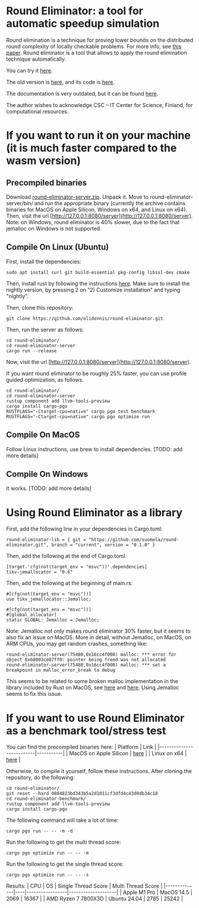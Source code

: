 # Round Eliminator: a tool for automatic speedup simulation

Round elimination is a technique for proving lower bounds on the distributed round complexity of locally checkable problems. For more info, see [this paper](https://arxiv.org/abs/1902.09958). Round eliminator is a tool that allows to apply the round elimination technique automatically.

You can try it [here](https://roundeliminator.github.io/re-experimental/).

The old version is [here](https://roundeliminator.github.io/re/), and its code is [here](https://github.com/olidennis/round-eliminator/tree/round-eliminator-1).

The documentation is very outdated, but it can be found [here](https://olidennis.github.io/files/roundeliminatortutorial.pdf).

The author wishes to acknowledge CSC – IT Center for Science, Finland, for computational resources.

# If you want to run it on your machine (it is much faster compared to the wasm version)
## Precompiled binaries
Download [round-eliminator-server.zip](https://roundeliminator.github.io/releases/round-eliminator-server_2.0.0.zip). Unpack it. Move to round-eliminator-server/bin/ and run the appropriate binary (currently the archive contains binaries for MacOS on Apple Silicon, Windows on x64, and Linux on x64). 
Then, visit the url [http://127.0.0.1:8080/server](http://127.0.0.1:8080/server).
Note: on Windows, round eliminator is 40% slower, due to the fact that jemalloc on Windows is not supported.

## Compile On Linux (Ubuntu)
First, install the dependencies:
```
sudo apt install curl git build-essential pkg-config libssl-dev cmake
```
Then, install rust by following the instructions [here](https://www.rust-lang.org/tools/install). Make sure to install the nightly version, by pressing 2 on "2) Customize installation" and typing "nightly".

Then, clone this repository:
```
git clone https://github.com/olidennis/round-eliminator.git
```

Then, run the server as follows:
```
cd round-eliminator/
cd round-eliminator-server
cargo run --release
```
Now, visit the url [http://127.0.0.1:8080/server](http://127.0.0.1:8080/server).


If you want round eliminator to be roughly 25% faster, you can use profile guided optimization, as follows.
```
cd round-eliminator/
cd round-eliminator-server
rustup component add llvm-tools-preview
cargo install cargo-pgo
RUSTFLAGS="-Ctarget-cpu=native" cargo pgo test benchmark
RUSTFLAGS="-Ctarget-cpu=native" cargo pgo optimize run
```

## Compile On MacOS
Follow Linux instructions, use brew to install dependencies. [TODO: add more details]

## Compile On Windows
It works. [TODO: add more details]

# Using Round Eliminator as a library
First, add the following line in your dependencies in Cargo.toml:
```
round-eliminator-lib = { git = "https://github.com/suomela/round-eliminator.git", branch = "current", version = "0.1.0" }
```
Then, add the following at the end of Cargo.toml:
```
[target.'cfg(not(target_env = "msvc"))'.dependencies]
tikv-jemallocator = "0.6"
```

Then, add the following at the beginning of main.rs:
```
#[cfg(not(target_env = "msvc"))]
use tikv_jemallocator::Jemalloc;

#[cfg(not(target_env = "msvc"))]
#[global_allocator]
static GLOBAL: Jemalloc = Jemalloc;
```

Note: Jemalloc not only makes round eliminator 30% faster, but it seems to also fix an issue on MacOS. More in detail,
without Jemalloc, on MacOS, on ARM CPUs, you may get random crashes, something like:
```
round-eliminator-server(75480,0x16cc4f000) malloc: *** error for object 0x60003ce07ff0: pointer being freed was not allocated
round-eliminator-server(75480,0x16cc4f000) malloc: *** set a breakpoint in malloc_error_break to debug
```
This seems to be related to some broken malloc implementation in the library included by Rust on MacOS, see [here](https://github.com/rust-lang/rust/issues/92173) and [here](https://users.rust-lang.org/t/intermittent-free-without-malloc-in-heavily-threaded-safe-code-on-arm64-mac/105154/3). Using Jemalloc seems to fix this issue.


# If you want to use Round Eliminator as a benchmark tool/stress test

You can find the precompiled binaries here:
| Platform | Link |
|--------------------------|-----------|
| MacOS on Apple Silicon | [here](https://roundeliminator.github.io/releases/round-eliminator-benchmark_2.0.0_aarch64-apple-darwin) |
| Linux on x64           | [here](https://roundeliminator.github.io/releases/round-eliminator-benchmark_2.0.0_x64_linux) |

Otherwise, to compile it yourself, follow these instructions.
After cloning the repository, do the following:
```
cd round-eliminator/
git reset --hard 0884823bd343b5a2d1011cf3dfd4c43d0db34c18
cd round-eliminator-benchmark/
rustup component add llvm-tools-preview
cargo install cargo-pgo
```
The following command will take a lot of time:
```
cargo pgo run -- -- -m -d
```
Run the following to get the multi thread score:
```
cargo pgo optimize run -- -- -m
```
Run the following to get the single thread score:
```
cargo pgo optimize run -- -- -s
```

Results:
| CPU          | OS | Single Thread Score | Multi Thread Score |
|--------------|----|-----------------|--------------------|
| Apple M1 Pro | MacOS 14.5 | 2069                | 16367              |
| AMD Ryzen 7 7800X3D | Ubuntu 24.04 | 2785 | 25242 |



